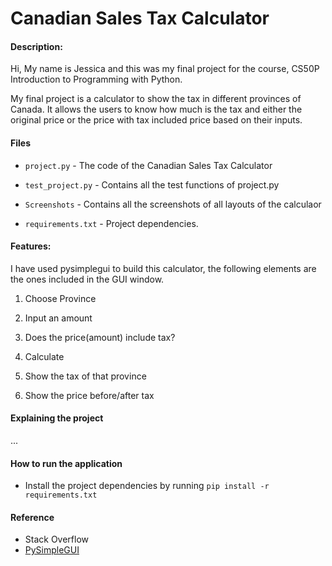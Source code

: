 # Canadian Sales Tax Calculator

#### Description:
Hi, My name is Jessica and this was my final project for the course, CS50P Introduction to Programming with Python.

My final project is a calculator to show the tax in different provinces of Canada. It allows the users to know how much is the tax and either the original price or the price with tax included price based on their inputs.

#### Files
- `project.py` - The code of the Canadian Sales Tax Calculator

- `test_project.py` - Contains all the test functions of project.py

- `Screenshots` - Contains all the screenshots of all layouts of the calculaor

- `requirements.txt` - Project dependencies.

#### Features:
I have used pysimplegui to build this calculator, the following elements are the ones included in the GUI window.

1. Choose Province

2. Input an amount

3. Does the price(amount) include tax?

4. Calculate

5. Show the tax of that province

6. Show the price before/after tax

#### Explaining the project
...

#### How to run the application
* Install the project dependencies by running `pip install -r requirements.txt`

#### Reference 
* Stack Overflow
* [PySimpleGUI](https://www.pysimplegui.org/en/latest/)
